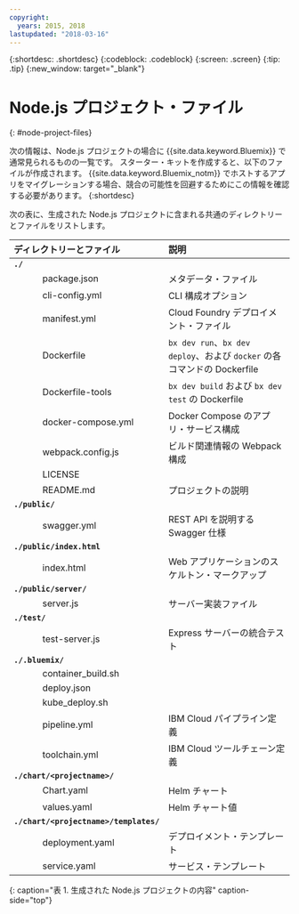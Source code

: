 ```yaml
---
copyright:
  years: 2015, 2018
lastupdated: "2018-03-16"
---
```


{:shortdesc: .shortdesc}
{:codeblock: .codeblock}
{:screen: .screen}
{:tip: .tip}
{:new_window: target="_blank"}

# Node.js プロジェクト・ファイル
{: #node-project-files}

次の情報は、Node.js プロジェクトの場合に {{site.data.keyword.Bluemix}} で通常見られるものの一覧です。 スターター・キットを作成すると、以下のファイルが作成されます。 {{site.data.keyword.Bluemix_notm}} でホストするアプリをマイグレーションする場合、競合の可能性を回避するためにこの情報を確認する必要があります。
{:shortdesc}

次の表に、生成された Node.js プロジェクトに含まれる共通のディレクトリーとファイルをリストします。

| ディレクトリーとファイル                                     | 説明                       |
|:------------------------------------------------|:------------------------------------------|
|<b>`./`</b>                                             |  |
|&nbsp;&nbsp;&nbsp;&nbsp;&nbsp;&nbsp;&nbsp;&nbsp;&nbsp;&nbsp;&nbsp;&nbsp;package.json | メタデータ・ファイル |
|&nbsp;&nbsp;&nbsp;&nbsp;&nbsp;&nbsp;&nbsp;&nbsp;&nbsp;&nbsp;&nbsp;&nbsp;cli-config.yml | CLI 構成オプション |
|&nbsp;&nbsp;&nbsp;&nbsp;&nbsp;&nbsp;&nbsp;&nbsp;&nbsp;&nbsp;&nbsp;&nbsp;manifest.yml | Cloud Foundry デプロイメント・ファイル |
|&nbsp;&nbsp;&nbsp;&nbsp;&nbsp;&nbsp;&nbsp;&nbsp;&nbsp;&nbsp;&nbsp;&nbsp;Dockerfile | `bx dev run`、`bx dev deploy`、および `docker` の各コマンドの Dockerfile |
|&nbsp;&nbsp;&nbsp;&nbsp;&nbsp;&nbsp;&nbsp;&nbsp;&nbsp;&nbsp;&nbsp;&nbsp;Dockerfile-tools | `bx dev build` および `bx dev test` の Dockerfile |
|&nbsp;&nbsp;&nbsp;&nbsp;&nbsp;&nbsp;&nbsp;&nbsp;&nbsp;&nbsp;&nbsp;&nbsp;docker-compose.yml | Docker Compose のアプリ・サービス構成 |
|&nbsp;&nbsp;&nbsp;&nbsp;&nbsp;&nbsp;&nbsp;&nbsp;&nbsp;&nbsp;&nbsp;&nbsp;webpack.config.js | ビルド関連情報の Webpack 構成 |
|&nbsp;&nbsp;&nbsp;&nbsp;&nbsp;&nbsp;&nbsp;&nbsp;&nbsp;&nbsp;&nbsp;&nbsp;LICENSE |  |
|&nbsp;&nbsp;&nbsp;&nbsp;&nbsp;&nbsp;&nbsp;&nbsp;&nbsp;&nbsp;&nbsp;&nbsp;README.md | プロジェクトの説明 |
|<b>`./public/`</b> |  |  |
|&nbsp;&nbsp;&nbsp;&nbsp;&nbsp;&nbsp;&nbsp;&nbsp;&nbsp;&nbsp;&nbsp;&nbsp;swagger.yml | REST API を説明する Swagger 仕様 |
|<b>`./public/index.html`</b> |  |  |
|&nbsp;&nbsp;&nbsp;&nbsp;&nbsp;&nbsp;&nbsp;&nbsp;&nbsp;&nbsp;&nbsp;&nbsp;index.html | Web アプリケーションのスケルトン・マークアップ |
|<b>`./public/server/`</b> | |
|&nbsp;&nbsp;&nbsp;&nbsp;&nbsp;&nbsp;&nbsp;&nbsp;&nbsp;&nbsp;&nbsp;&nbsp;server.js | サーバー実装ファイル |
|<b>`./test/`</b> | |
|&nbsp;&nbsp;&nbsp;&nbsp;&nbsp;&nbsp;&nbsp;&nbsp;&nbsp;&nbsp;&nbsp;&nbsp;test-server.js | Express サーバーの統合テスト |
|<b>`./.bluemix/`</b> | |
|&nbsp;&nbsp;&nbsp;&nbsp;&nbsp;&nbsp;&nbsp;&nbsp;&nbsp;&nbsp;&nbsp;&nbsp;container_build.sh | |
|&nbsp;&nbsp;&nbsp;&nbsp;&nbsp;&nbsp;&nbsp;&nbsp;&nbsp;&nbsp;&nbsp;&nbsp;deploy.json | |
|&nbsp;&nbsp;&nbsp;&nbsp;&nbsp;&nbsp;&nbsp;&nbsp;&nbsp;&nbsp;&nbsp;&nbsp;kube_deploy.sh | |
|&nbsp;&nbsp;&nbsp;&nbsp;&nbsp;&nbsp;&nbsp;&nbsp;&nbsp;&nbsp;&nbsp;&nbsp;pipeline.yml | IBM Cloud パイプライン定義 |
|&nbsp;&nbsp;&nbsp;&nbsp;&nbsp;&nbsp;&nbsp;&nbsp;&nbsp;&nbsp;&nbsp;&nbsp;toolchain.yml | IBM Cloud ツールチェーン定義 |
|<b>`./chart/<projectname>/`</b> | |
|&nbsp;&nbsp;&nbsp;&nbsp;&nbsp;&nbsp;&nbsp;&nbsp;&nbsp;&nbsp;&nbsp;&nbsp;Chart.yaml | Helm チャート |
|&nbsp;&nbsp;&nbsp;&nbsp;&nbsp;&nbsp;&nbsp;&nbsp;&nbsp;&nbsp;&nbsp;&nbsp;values.yaml | Helm チャート値 |
|<b>`./chart/<projectname>/templates/`</b> | |
|&nbsp;&nbsp;&nbsp;&nbsp;&nbsp;&nbsp;&nbsp;&nbsp;&nbsp;&nbsp;&nbsp;&nbsp;deployment.yaml | デプロイメント・テンプレート |
|&nbsp;&nbsp;&nbsp;&nbsp;&nbsp;&nbsp;&nbsp;&nbsp;&nbsp;&nbsp;&nbsp;&nbsp;service.yaml | サービス・テンプレート |
{: caption="表 1. 生成された Node.js プロジェクトの内容" caption-side="top"}

